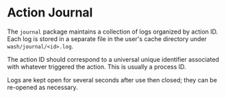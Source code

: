 # Action Journal

The `journal` package maintains a collection of logs organized by action ID. Each log is stored in a separate file in the user's cache directory under `wash/journal/<id>.log`.

The action ID should correspond to a universal unique identifier associated with whatever triggered the action. This is usually a process ID.

Logs are kept open for several seconds after use then closed; they can be re-opened as necessary.
